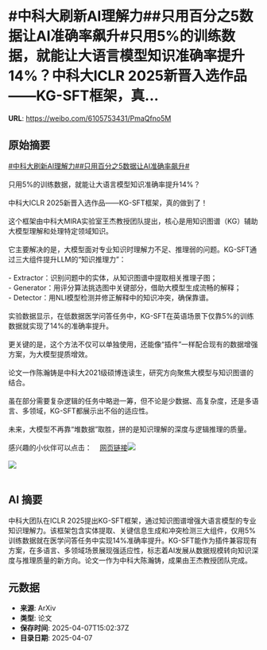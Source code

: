 # #中科大刷新AI理解力##只用百分之5数据让AI准确率飙升#只用5%的训练数据，就能让大语言模型知识准确率提升14%？中科大ICLR 2025新晋入选作品——KG-SFT框架，真...

**URL**: https://weibo.com/6105753431/PmaQfno5M

## 原始摘要

<a href="https://m.weibo.cn/search?containerid=231522type%3D1%26t%3D10%26q%3D%23%E4%B8%AD%E7%A7%91%E5%A4%A7%E5%88%B7%E6%96%B0AI%E7%90%86%E8%A7%A3%E5%8A%9B%23&amp;extparam=%23%E4%B8%AD%E7%A7%91%E5%A4%A7%E5%88%B7%E6%96%B0AI%E7%90%86%E8%A7%A3%E5%8A%9B%23" data-hide=""><span class="surl-text">#中科大刷新AI理解力#</span></a><a href="https://m.weibo.cn/search?containerid=231522type%3D1%26t%3D10%26q%3D%23%E5%8F%AA%E7%94%A8%E7%99%BE%E5%88%86%E4%B9%8B5%E6%95%B0%E6%8D%AE%E8%AE%A9AI%E5%87%86%E7%A1%AE%E7%8E%87%E9%A3%99%E5%8D%87%23&amp;extparam=%23%E5%8F%AA%E7%94%A8%E7%99%BE%E5%88%86%E4%B9%8B5%E6%95%B0%E6%8D%AE%E8%AE%A9AI%E5%87%86%E7%A1%AE%E7%8E%87%E9%A3%99%E5%8D%87%23" data-hide=""><span class="surl-text">#只用百分之5数据让AI准确率飙升#</span></a><br><br>只用5%的训练数据，就能让大语言模型知识准确率提升14%？<br><br>中科大ICLR 2025新晋入选作品——KG-SFT框架，真的做到了！<br><br>这个框架由中科大MIRA实验室王杰教授团队提出，核心是用知识图谱（KG）辅助大模型理解和处理特定领域知识。<br><br>它主要解决的是，大模型面对专业知识时理解力不足、推理弱的问题。KG-SFT通过三大组件提升LLM的“知识推理力”：<br><br>- Extractor：识别问题中的实体，从知识图谱中提取相关推理子图；<br>- Generator：用评分算法挑选图中关键部分，借助大模型生成流畅的解释；<br>- Detector：用NLI模型检测并修正解释中的知识冲突，确保靠谱。<br><br>实验数据显示，在低数据医学问答任务中，KG-SFT在英语场景下仅靠5%的训练数据就实现了14%的准确率提升。<br><br>更关键的是，这个方法不仅可以单独使用，还能像“插件”一样配合现有的数据增强方案，为大模型提质增效。<br><br>论文一作陈瀚铸是中科大2021级硕博连读生，研究方向聚焦大模型与知识图谱的结合。<br><br>虽在部分需要复杂逻辑的任务中略逊一筹，但不论是少数据、高复杂度，还是多语言、多领域，KG-SFT都展示出不俗的适应性。<br><br>未来，大模型不再靠“堆数据”取胜，拼的是知识理解的深度与逻辑推理的质量。<br><br>感兴趣的小伙伴可以点击：<a href="https://weibo.cn/sinaurl?u=https%3A%2F%2Fopenreview.net%2Fpdf%3Fid%3DoMFOKjwaRS" data-hide=""><span class="url-icon"><img style="width: 1rem;height: 1rem" src="https://h5.sinaimg.cn/upload/2015/09/25/3/timeline_card_small_web_default.png" referrerpolicy="no-referrer"></span><span class="surl-text">网页链接</span></a><img style="" src="https://tvax2.sinaimg.cn/large/006Fd7o3gy1i08dn0nsrnj30yv0indrr.jpg" referrerpolicy="no-referrer"><br><br><img style="" src="https://tvax3.sinaimg.cn/large/006Fd7o3gy1i08dn1uaawj30vx0fmwvp.jpg" referrerpolicy="no-referrer"><br><br>

## AI 摘要

中科大团队在ICLR 2025提出KG-SFT框架，通过知识图谱增强大语言模型的专业知识理解力。该框架包含实体提取、关键信息生成和冲突检测三大组件，仅用5%训练数据就在医学问答任务中实现14%准确率提升。KG-SFT能作为插件兼容现有方案，在多语言、多领域场景展现强适应性，标志着AI发展从数据规模转向知识深度与推理质量的新方向。论文一作为中科大陈瀚铸，成果由王杰教授团队完成。

## 元数据

- **来源**: ArXiv
- **类型**: 论文
- **保存时间**: 2025-04-07T15:02:37Z
- **目录日期**: 2025-04-07
